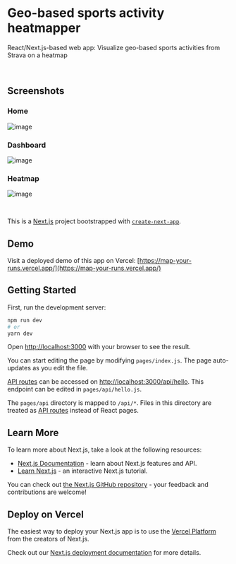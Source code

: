 # Geo-based sports activity heatmapper

React/Next.js-based web app: Visualize geo-based sports activities from Strava on a heatmap

<br>

## Screenshots

### Home

![image](https://user-images.githubusercontent.com/35657453/206877360-9d5eeee2-28b8-427b-a1f0-43d8ab2cdc95.png)

### Dashboard

![image](https://user-images.githubusercontent.com/35657453/206877365-5a09b48b-be6c-4b23-8e50-a22ed59915ab.png)

### Heatmap

![image](https://user-images.githubusercontent.com/35657453/206877369-bfa9aea2-1a13-4929-b91f-42de4f5d5f6b.png)


<br>

This is a [Next.js](https://nextjs.org/) project bootstrapped with [`create-next-app`](https://github.com/vercel/next.js/tree/canary/packages/create-next-app).


## Demo

Visit a deployed demo of this app on Vercel: [https://map-your-runs.vercel.app/](https://map-your-runs.vercel.app/)

## Getting Started

First, run the development server:

```bash
npm run dev
# or
yarn dev
```

Open [http://localhost:3000](http://localhost:3000) with your browser to see the result.

You can start editing the page by modifying `pages/index.js`. The page auto-updates as you edit the file.

[API routes](https://nextjs.org/docs/api-routes/introduction) can be accessed on [http://localhost:3000/api/hello](http://localhost:3000/api/hello). This endpoint can be edited in `pages/api/hello.js`.

The `pages/api` directory is mapped to `/api/*`. Files in this directory are treated as [API routes](https://nextjs.org/docs/api-routes/introduction) instead of React pages.

## Learn More

To learn more about Next.js, take a look at the following resources:

- [Next.js Documentation](https://nextjs.org/docs) - learn about Next.js features and API.
- [Learn Next.js](https://nextjs.org/learn) - an interactive Next.js tutorial.

You can check out [the Next.js GitHub repository](https://github.com/vercel/next.js/) - your feedback and contributions are welcome!

## Deploy on Vercel

The easiest way to deploy your Next.js app is to use the [Vercel Platform](https://vercel.com/new?utm_medium=default-template&filter=next.js&utm_source=create-next-app&utm_campaign=create-next-app-readme) from the creators of Next.js.

Check out our [Next.js deployment documentation](https://nextjs.org/docs/deployment) for more details.
